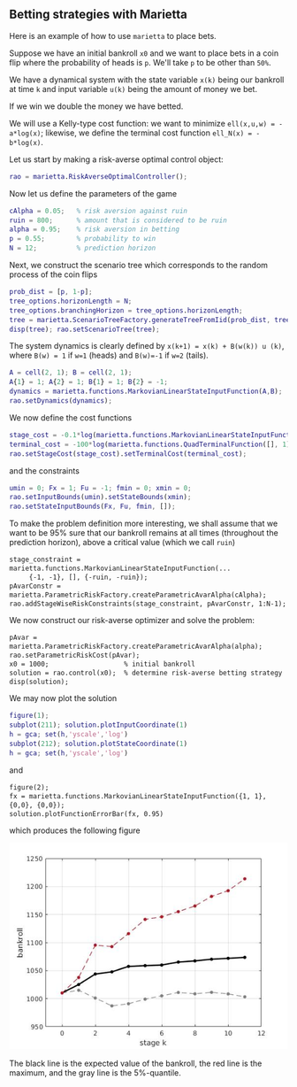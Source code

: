 ## Betting strategies with Marietta

Here is an example of how to use `marietta` to place bets. 

Suppose we have an initial bankroll `x0` and we want to place bets in a coin flip where the probability of heads is `p`. We'll take `p` to be other than `50%`.

We have a dynamical system with the state variable `x(k)` being our bankroll at time `k` and input variable `u(k)` being the amount of money we bet.

If we win we double the money we have betted.

We will use a Kelly-type cost function: we want to minimize `ell(x,u,w) = -a*log(x)`; likewise, we define the terminal cost function `ell_N(x) = -b*log(x)`.

Let us start by making a risk-averse optimal control object:

```matlab
rao = marietta.RiskAverseOptimalController();
```

Now let us define the parameters of the game

```matlab
cAlpha = 0.05;   % risk aversion against ruin
ruin = 800;      % amount that is considered to be ruin
alpha = 0.95;    % risk aversion in betting
p = 0.55;        % probability to win
N = 12;          % prediction horizon
```

Next, we construct the scenario tree which corresponds to the random process of the coin flips

```matlab
prob_dist = [p, 1-p];
tree_options.horizonLength = N;
tree_options.branchingHorizon = tree_options.horizonLength;
tree = marietta.ScenarioTreeFactory.generateTreeFromIid(prob_dist, tree_options);
disp(tree); rao.setScenarioTree(tree);
```

The system dynamics is clearly defined by `x(k+1) = x(k) + B(w(k)) u (k)`, where `B(w) = 1` if `w=1` (heads) and `B(w)=-1` if `w=2` (tails).

```matlab
A = cell(2, 1); B = cell(2, 1);
A{1} = 1; A{2} = 1; B{1} = 1; B{2} = -1;
dynamics = marietta.functions.MarkovianLinearStateInputFunction(A,B);
rao.setDynamics(dynamics);
```

We now define the cost functions

```matlab
stage_cost = -0.1*log(marietta.functions.MarkovianLinearStateInputFunction({1, 1}, {0,0}));
terminal_cost = -100*log(marietta.functions.QuadTerminalFunction([], 1));
rao.setStageCost(stage_cost).setTerminalCost(terminal_cost);
```

and the constraints 

```matlab
umin = 0; Fx = 1; Fu = -1; fmin = 0; xmin = 0;
rao.setInputBounds(umin).setStateBounds(xmin);
rao.setStateInputBounds(Fx, Fu, fmin, []);
```

To make the problem definition more interesting, we shall assume that we want to be 95% sure that our bankroll remains at all times (throughout the prediction horizon), above a critical value (which we call `ruin`)


```
stage_constraint =  marietta.functions.MarkovianLinearStateInputFunction(...
     {-1, -1}, [], {-ruin, -ruin});
pAvarConstr = marietta.ParametricRiskFactory.createParametricAvarAlpha(cAlpha);
rao.addStageWiseRiskConstraints(stage_constraint, pAvarConstr, 1:N-1);
```
 
 We now construct our risk-averse optimizer and solve the problem:
 
```
pAvar = marietta.ParametricRiskFactory.createParametricAvarAlpha(alpha);
rao.setParametricRiskCost(pAvar);
x0 = 1000;                   % initial bankroll
solution = rao.control(x0);  % determine risk-averse betting strategy
disp(solution);
```

We may now plot the solution

```matlab
figure(1);
subplot(211); solution.plotInputCoordinate(1)
h = gca; set(h,'yscale','log')
subplot(212); solution.plotStateCoordinate(1)
h = gca; set(h,'yscale','log')
```

and 

```
figure(2);
fx = marietta.functions.MarkovianLinearStateInputFunction({1, 1}, {0,0}, {0,0});
solution.plotFunctionErrorBar(fx, 0.95)
```

which produces the following figure

![bankroll progress](figures/xmpl_betting_bankroll.jpg)

The black line is the expected value of the bankroll, the red line is the maximum, and the gray line is the 5%-quantile.